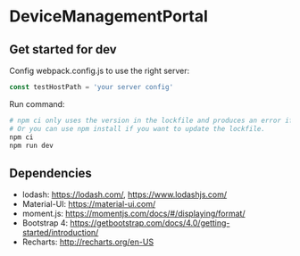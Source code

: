 # DeviceManagementPortal

## Get started for dev

Config webpack.config.js to use the right server:

```javascript
const testHostPath = 'your server config'
```

Run command:
```bash
# npm ci only uses the version in the lockfile and produces an error if the package-lock.json and package.json are out of sync.
# Or you can use npm install if you want to update the lockfile.
npm ci
npm run dev
```

## Dependencies

- lodash: https://lodash.com/, https://www.lodashjs.com/
- Material-UI: https://material-ui.com/
- moment.js: https://momentjs.com/docs/#/displaying/format/
- Bootstrap 4: https://getbootstrap.com/docs/4.0/getting-started/introduction/
- Recharts: http://recharts.org/en-US